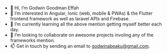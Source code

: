 - 👋 Hi, I’m Godwin Goodman Effah
- 👀 I’m interested in Angular, Ionic (web, mobile & PWAs) & the Flutter frontend framework as well as laravel APIs and Firebase.
- 🌱 I’m currently learning all the above mention getting myself better each day.
- 💞️ I’m looking to collaborate on awesome projects involing any of the frameworks mention.
- 📫 Get in touch by sending an email to godwinabeaku@gmail.com.

<!---
iamDwin/iamDwin is a ✨ special ✨ repository because its `README.md` (this file) appears on your GitHub profile.
You can click the Preview link to take a look at your changes.
--->
